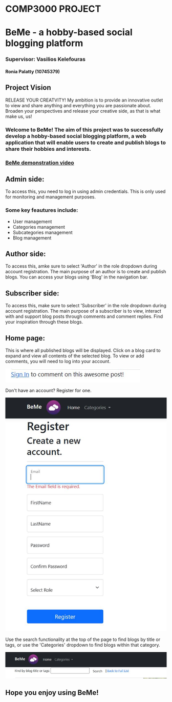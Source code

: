 # COMP3000 PROJECT

# BeMe - a hobby-based social blogging platform 
### Supervisor: Vasilios Kelefouras
#### Ronia Palatty (10745379)

## Project Vision
RELEASE YOUR CREATVITY! My ambition is to provide an innovative outlet to view and share anything and everything you are passionate about. 
Broaden your perspectives and release your creative side, as that is what make us, us! 

### Welcome to BeMe! The aim of this project was to successfully develop a hobby-based social blogging platform, a web application that will enable users to create and publish blogs to share their hobbies and interests. 
### [BeMe demonstration video](https://youtu.be/ZhSWnRWcfFs)

## Admin side:

To access this, you need to log in using admin credentials. This is only used for monitoring and management purposes.

### Some key feautures include:
* User management
* Categories management
* Subcategories management
* Blog management

## Author side:

To access this, amke sure to select 'Author' in the role dropdown during account registration.
The main purpose of an author is to create and publish blogs. You can access your blogs using 'Blog' in the navigation bar.

## Subscriber side:

To access this, make sure to select 'Subscriber' in the role dropdown during account registration.
The main purpose of a subscriber is to view, interact with and support blog posts through comments and comment replies. Find your inspiration through these blogs.

## Home page:

This is where all published blogs will be displayed. Click on a blog card to expand and view all contents of the selected blog.
To view or add comments, you will need to log into your account.

![](images/comment.JPG)

Don't have an account? Register for one.

![](images/register.JPG)

Use the search functionality at the top of the page to find blogs by title or tags, or use the 'Categories' dropdown to find blogs within that category.

![](images/search.JPG)

## Hope you enjoy using BeMe!

